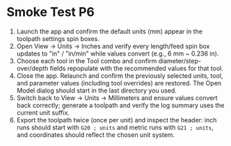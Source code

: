# Smoke Test P6

1. Launch the app and confirm the default units (mm) appear in the toolpath settings spin boxes.
2. Open View -> Units -> Inches and verify every length/feed spin box updates to "in" / "in/min" while values convert (e.g., 6 mm ~ 0.236 in).
3. Choose each tool in the Tool combo and confirm diameter/step-over/depth fields repopulate with the recommended values for that tool.
4. Close the app. Relaunch and confirm the previously selected units, tool, and parameter values (including tool overrides) are restored. The Open Model dialog should start in the last directory you used.
5. Switch back to View -> Units -> Millimeters and ensure values convert back correctly; generate a toolpath and verify the log summary uses the current unit suffix.
6. Export the toolpath twice (once per unit) and inspect the header: inch runs should start with `G20 ; units` and metric runs with `G21 ; units`, and coordinates should reflect the chosen unit system.
